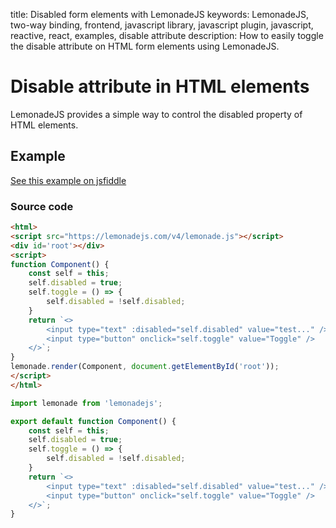 title: Disabled form elements with LemonadeJS
keywords: LemonadeJS, two-way binding, frontend, javascript library, javascript plugin, javascript, reactive, react, examples, disable attribute
description: How to easily toggle the disable attribute on HTML form elements using LemonadeJS.

Disable attribute in HTML elements
==================================

LemonadeJS provides a simple way to control the disabled property of HTML elements.  
  

Example
-------

  

[See this example on jsfiddle](https://jsfiddle.net/spreadsheet/mh2d6w8f/)

  

### Source code

```html
<html>
<script src="https://lemonadejs.com/v4/lemonade.js"></script>
<div id='root'></div>
<script>
function Component() {
    const self = this;
    self.disabled = true;
    self.toggle = () => {
        self.disabled = !self.disabled;
    }
    return `<>
        <input type="text" :disabled="self.disabled" value="test..." />
        <input type="button" onclick="self.toggle" value="Toggle" />
    </>`;
}
lemonade.render(Component, document.getElementById('root'));
</script>
</html>
```
```javascript
import lemonade from 'lemonadejs';

export default function Component() {
    const self = this;
    self.disabled = true;
    self.toggle = () => {
        self.disabled = !self.disabled;
    }
    return `<>
        <input type="text" :disabled="self.disabled" value="test..." />
        <input type="button" onclick="self.toggle" value="Toggle" />
    </>`;
}
```
